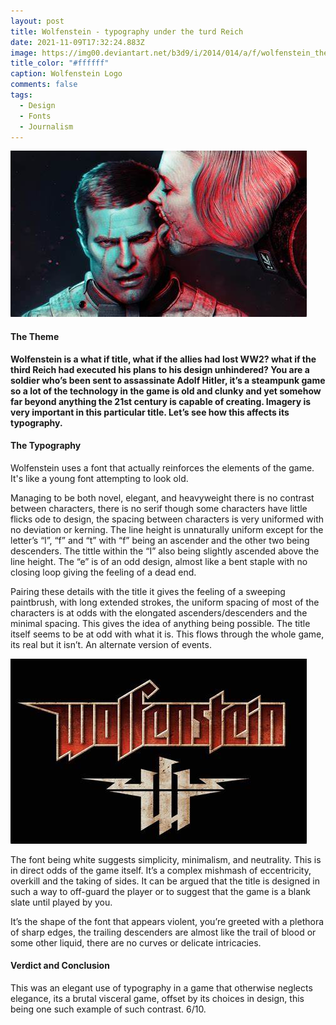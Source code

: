 ```yaml
---
layout: post
title: Wolfenstein - typography under the turd Reich
date: 2021-11-09T17:32:24.883Z
image: https://img00.deviantart.net/b3d9/i/2014/014/a/f/wolfenstein_the_new_order_by_someelixer-d7263qn.jpg
title_color: "#ffffff"
caption: Wolfenstein Logo
comments: false
tags:
  - Design
  - Fonts
  - Journalism
---
```

![](../uploads/wolfs.jpg)

#### **The Theme**

**Wolfenstein is a what if title, what if the allies had lost WW2? what if the third Reich had executed his plans to his design unhindered? You are a soldier who’s been sent to assassinate Adolf Hitler, it’s a steampunk game so a lot of the technology in the game is old and clunky and yet somehow far beyond anything the 21st century is capable of creating. Imagery is very important in this particular title. Let’s see how this affects its typography.**

#### **The Typography**

Wolfenstein uses a font that actually reinforces the elements of the game. It's like a young font attempting to look old. 

Managing to be both novel, elegant, and heavyweight there is no contrast between characters, there is no serif though some characters have little flicks ode to design, the spacing between characters is very uniformed with no deviation or kerning. The line height is unnaturally uniform except for the letter’s “l”, “f” and “t” with “f” being an ascender and the other two being descenders. The tittle within the “I” also being slightly ascended above the line height. The “e” is of an odd design, almost like a bent staple with no closing loop giving the feeling of a dead end.

Pairing these details with the title it gives the feeling of a sweeping paintbrush, with long extended strokes, the uniform spacing of most of the characters is at odds with the elongated ascenders/descenders and the minimal spacing. This gives the idea of anything being possible. The title itself seems to be at odd with what it is. This flows through the whole game, its real but it isn’t. An alternate version of events.

![](../uploads/wolf.jpg)

The font being white suggests simplicity, minimalism, and neutrality. This is in direct odds of the game itself. It’s a complex mishmash of eccentricity, overkill and the taking of sides. It can be argued that the title is designed in such a way to off-guard the player or to suggest that the game is a blank slate until played by you.

It’s the shape of the font that appears violent, you’re greeted with a plethora of sharp edges, the trailing descenders are almost like the trail of blood or some other liquid, there are no curves or delicate intricacies.

#### Verdict and Conclusion

This was an elegant use of typography in a game that otherwise neglects elegance, its a brutal visceral game, offset by its choices in design, this being one such example of such contrast. 6/10.